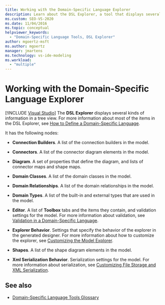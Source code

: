 ```yaml
---
title: Working with the Domain-Specific Language Explorer
description: Learn about the DSL Explorer, a tool that displays several kinds of information in a tree view and includes multiple nodes for defining a domain-specific language.
ms.custom: SEO-VS-2020
ms.date: 11/04/2016
ms.topic: conceptual
helpviewer_keywords:
  - "Domain-Specific Language Tools, DSL Explorer"
author: mgoertz-msft
ms.author: mgoertz
manager: jmartens
ms.technology: vs-ide-modeling
ms.workload:
  - "multiple"
---
```

# Working with the Domain-Specific Language Explorer

 [!INCLUDE [Visual Studio](~/includes/applies-to-version/vs-windows-only.md)]
The **DSL Explorer** displays several kinds of information in a tree view. For more information about most of the items in the DSL Explorer, see [How to Define a Domain-Specific Language](../modeling/how-to-define-a-domain-specific-language.md).

 It has the following nodes:

- **Connection Builders**. A list of the connection builders in the model.

- **Connectors**. A list of the connector diagram elements in the model.

- **Diagram**. A set of properties that define the diagram, and lists of connector maps and shape maps.

- **Domain Classes**. A list of the domain classes in the model.

- **Domain Relationships**. A list of the domain relationships in the model.

- **Domain Types**. A list of the built-in and external types that are used in the model.

- **Editor**. A list of **Toolbox** tabs and the items they contain, and validation settings for the model. For more information about validation, see [Validation in a Domain-Specific Language](../modeling/validation-in-a-domain-specific-language.md).

- **Explorer Behavior**. Settings that specify the behavior of the explorer in the generated designer. For more information about how to customize the explorer, see [Customizing the Model Explorer](../modeling/customizing-the-model-explorer.md).

- **Shapes**. A list of the shape diagram elements in the model.

- **Xml Serialization Behavior**. Serialization settings for the model. For more information about serialization, see [Customizing File Storage and XML Serialization](../modeling/customizing-file-storage-and-xml-serialization.md).

## See also

- [Domain-Specific Language Tools Glossary](/previous-versions/bb126564(v=vs.100))